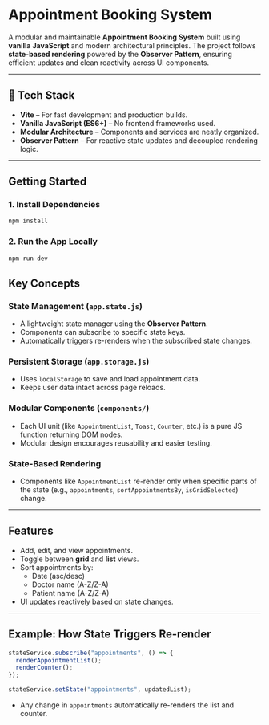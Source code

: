 # Appointment Booking System

A modular and maintainable **Appointment Booking System** built using **vanilla JavaScript** and modern architectural principles. The project follows **state-based rendering** powered by the **Observer Pattern**, ensuring efficient updates and clean reactivity across UI components.

---

## 🔧 Tech Stack

- **Vite** – For fast development and production builds.
- **Vanilla JavaScript (ES6+)** – No frontend frameworks used.
- **Modular Architecture** – Components and services are neatly organized.
- **Observer Pattern** – For reactive state updates and decoupled rendering logic.

---

## Getting Started

### 1. Install Dependencies

```bash
npm install
```

### 2. Run the App Locally

```bash
npm run dev
```

## Key Concepts

### State Management (`app.state.js`)

- A lightweight state manager using the **Observer Pattern**.
- Components can subscribe to specific state keys.
- Automatically triggers re-renders when the subscribed state changes.

### Persistent Storage (`app.storage.js`)

- Uses `localStorage` to save and load appointment data.
- Keeps user data intact across page reloads.

### Modular Components (`components/`)

- Each UI unit (like `AppointmentList`, `Toast`, `Counter`, etc.) is a pure JS function returning DOM nodes.
- Modular design encourages reusability and easier testing.

### State-Based Rendering

- Components like `AppointmentList` re-render only when specific parts of the state (e.g., `appointments`, `sortAppointmentsBy`, `isGridSelected`) change.

---

## Features

- Add, edit, and view appointments.
- Toggle between **grid** and **list** views.
- Sort appointments by:
  - Date (asc/desc)
  - Doctor name (A-Z/Z-A)
  - Patient name (A-Z/Z-A)
- UI updates reactively based on state changes.

---

## Example: How State Triggers Re-render

```js
stateService.subscribe("appointments", () => {
  renderAppointmentList();
  renderCounter();
});

stateService.setState("appointments", updatedList);
```

- Any change in `appointments` automatically re-renders the list and counter.

